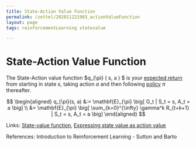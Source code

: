 ```yaml
---
title: State-Action Value Function
permalink: /zettel/202011221903_actionValueFunction
layout: page
tags: reinforcementLearning statevalue 

---
```

# State-Action Value Function

The State-Action value function $q_{\pi} ( s, a ) $ is your [expected return](202011221815_returnsRL) from starting in state $s$, taking 
action $a$ and then following [policy](202011242107_rlPolicy) $\pi$ thereafter.

$$
\begin{aligned}
q_{\pi}(s, a) &:= \mathbf{E}_{\pi} \big[ G_t | S_t  = s, A_t = a \big] \\
&= \mathbf{E}_{\pi} \big[ \sum_{k=0}^{\infty} \gamma^k R_{t+k+1} | S_t = s, A_t = a \big]
\end{aligned}
$$

Links: [State-value function](202011221845_valueFunctions), [Expressing state value as action value](202011221924_expressingStateToActionValue)

References: Introduction to Reinforcement Learning - Sutton and Barto

